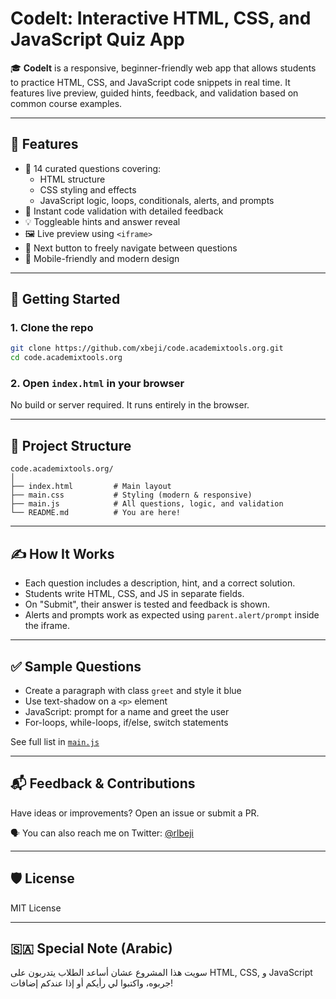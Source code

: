 # CodeIt: Interactive HTML, CSS, and JavaScript Quiz App

🎓 **CodeIt** is a responsive, beginner-friendly web app that allows students to practice HTML, CSS, and JavaScript code snippets in real time. It features live preview, guided hints, feedback, and validation based on common course examples.

---

## 🌟 Features

- 📄 14 curated questions covering:
  - HTML structure
  - CSS styling and effects
  - JavaScript logic, loops, conditionals, alerts, and prompts
- 🧠 Instant code validation with detailed feedback
- 💡 Toggleable hints and answer reveal
- 🖼 Live preview using `<iframe>`
- 🔁 Next button to freely navigate between questions
- 📱 Mobile-friendly and modern design

---

## 🚀 Getting Started

### 1. Clone the repo

```bash
git clone https://github.com/xbeji/code.academixtools.org.git
cd code.academixtools.org
```

### 2. Open `index.html` in your browser

No build or server required. It runs entirely in the browser.

---

## 📂 Project Structure

```
code.academixtools.org/
│
├── index.html         # Main layout
├── main.css           # Styling (modern & responsive)
├── main.js            # All questions, logic, and validation
└── README.md          # You are here!
```

---

## ✍️ How It Works

- Each question includes a description, hint, and a correct solution.
- Students write HTML, CSS, and JS in separate fields.
- On "Submit", their answer is tested and feedback is shown.
- Alerts and prompts work as expected using `parent.alert/prompt` inside the iframe.

---

## ✅ Sample Questions

- Create a paragraph with class `greet` and style it blue
- Use text-shadow on a `<p>` element
- JavaScript: prompt for a name and greet the user
- For-loops, while-loops, if/else, switch statements

See full list in [`main.js`](main.js)

---

## 📬 Feedback & Contributions

Have ideas or improvements? Open an issue or submit a PR.

🗣 You can also reach me on Twitter: [@rlbeji](https://twitter.com/YourHandle)

---

## 🛡 License

MIT License

---

## 🇸🇦 Special Note (Arabic)

سويت هذا المشروع عشان أساعد الطلاب يتدربون على HTML, CSS, و JavaScript  
جربوه، واكتبوا لي رأيكم أو إذا عندكم إضافات!
